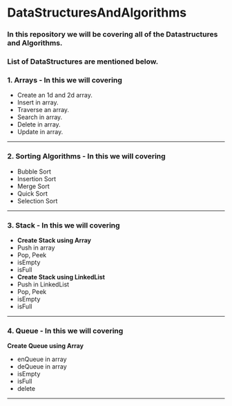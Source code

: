 # DataStructuresAndAlgorithms
### In this repository we will be covering all of the Datastructures and Algorithms.
### List of DataStructures are mentioned below.

### **1. Arrays - In this we will covering**
* Create an 1d and 2d array.
* Insert in array. 
* Traverse an array.
* Search in array.
* Delete in array.
* Update in array.
___

### **2. Sorting Algorithms - In this we will covering**
* Bubble Sort
* Insertion Sort
* Merge Sort
* Quick Sort
* Selection Sort
___

### **3. Stack - In this we will covering**
* **Create Stack using Array**
* Push in array
* Pop, Peek 
* isEmpty
* isFull
* **Create Stack using LinkedList**
* Push in LinkedList
* Pop, Peek 
* isEmpty
* isFull
___

### **4. Queue - In this we will covering**
**Create Queue using Array**
* enQueue in array
* deQueue in array
* isEmpty
* isFull
* delete
___
